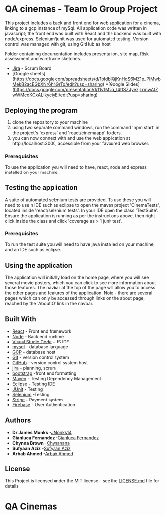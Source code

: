 # QA cinemas - Team Io Group Project

This project includes a back and front end for web application for a cinema, linking to a gcp instance of mySql.
All application code was written in javascript; the front end was built with React and the backend was built with node/express.
Selenium/junit was used for automated testing. Version control was managed with git, using GitHub as host.

Folder containing documentation includes presentation, site map, Risk assessment and wireframe sketches.
* [Jira](https://jmonks.atlassian.net/secure/RapidBoard.jspa?rapidView=7&projectKey=IQC&view=planning&issueLimit=100) - Scrum Board
* [Google sheets] (https://docs.google.com/spreadsheets/d/1bIdb1QjKnHqS6MZ1p_PIMwbMekB2acEGbXNr6hhGrTo/edit?usp=sharing)
*[Google Slides] (https://docs.google.com/presentation/d/11v1M2q_I4I1SZJyezjLrmwAtZwWMcdKCxALIkyciyEI/edit?usp=sharing)

## Deploying the program

1) clone the repository to your machine
2) using two separate command windows, run the command 'npm start' in the project's 'express' and 'react/cinemaapp' folders.
3) you can now connect with and use the web application at http://localhost:3000, accessible from your favoured web browser.

### Prerequisites

To use the application you will need to have, react, node and express installed on your machine.

## Testing the application

A suite of automated selenium tests are provided. To use these you will need to use n IDE such as eclipse to open the maven project 'CinemaTests',
located inside 'react/selenium tests'. In your IDE open the class 'TestSuite'. Ensure the application is running as per the instructions above, then right 
click inside the class and click 'coverage as > 1 junit test'.

### Prerequisites

To run the test suite you will need to have java installed on your machine, and an IDE such as eclipse.

## Using the application

The application will initially load on the home page, where you will see several movie posters, which you can click to see more information about those features.
The navbar at the top of the page will allow you to access the other pages and features of the application. Note - there are several pages which can only be accessed through links
on the about page, reached by the 'AboutiO' link in the navbar.

## Built With

* [React](https://reactjs.org/) - Front end framework
* [Node](https://nodejs.org/en/) - Back end runtime
* [Visual Studio Code](https://code.visualstudio.com/) - JS IDE
* [mysql](https://www.mysql.com/) - database language
* [GCP](https://cloud.google.com/) - database host
* [Git](https://git-scm.com/) - version control system
* [GitHub](https://github.com/) - version control system host
* [jira](https://www.atlassian.com/software/jira) - planning, scrum
* [bootstrap](https://getbootstrap.com/) -front end formatting
* [Maven](https://maven.apache.org/) - Testing Dependency Management
* [Eclipse](https://www.eclipse.org/downloads/) - Testing IDE
* [JUnit](https://junit.org/junit4/) - Testing
* [Selenium](https://www.selenium.dev/) -Testing
* [Stripe](https://stripe.com/gb) - Payment system
* [Firebase](https://firebase.com) - User Authentication

## Authors
* **Dr James Monks** -[JMonks14](https://github.com/JMonks14)
* **Gianluca Fernandez** -[Gianluca Fernandez](https://https://github.com/Gianluca-Fernandez-QA)
* **Chynna Brown** -[Chynanana](https://github.com/chynanana)
* **Sufyaan Aziz** -[Sufyaan Aziz](https://github.com/Suf-dev)
* **Arbab Ahmed** -[Arbab Ahmed](https://github.com/kakarotss)

## License

This Project is licensed under the MIT license - see the [LICENSE.md](LICENSE.md) file for details

# QA Cinemas
